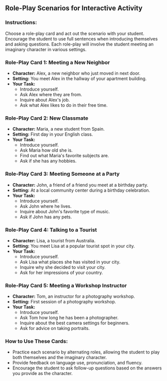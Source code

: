 ## Role-Play Scenarios for Interactive Activity

### Instructions:
Choose a role-play card and act out the scenario with your student. Encourage the student to use full sentences when introducing themselves and asking questions. Each role-play will involve the student meeting an imaginary character in various settings.

### Role-Play Card 1: Meeting a New Neighbor
- **Character:** Alex, a new neighbor who just moved in next door.
- **Setting:** You meet Alex in the hallway of your apartment building.
- **Your Task:**
  - Introduce yourself.
  - Ask Alex where they are from.
  - Inquire about Alex's job.
  - Ask what Alex likes to do in their free time.

### Role-Play Card 2: New Classmate
- **Character:** Maria, a new student from Spain.
- **Setting:** First day in your English class.
- **Your Task:**
  - Introduce yourself.
  - Ask Maria how old she is.
  - Find out what Maria's favorite subjects are.
  - Ask if she has any hobbies.

### Role-Play Card 3: Meeting Someone at a Party
- **Character:** John, a friend of a friend you meet at a birthday party.
- **Setting:** At a local community center during a birthday celebration.
- **Your Task:**
  - Introduce yourself.
  - Ask John where he lives.
  - Inquire about John's favorite type of music.
  - Ask if John has any pets.

### Role-Play Card 4: Talking to a Tourist
- **Character:** Lisa, a tourist from Australia.
- **Setting:** You meet Lisa at a popular tourist spot in your city.
- **Your Task:**
  - Introduce yourself.
  - Ask Lisa what places she has visited in your city.
  - Inquire why she decided to visit your city.
  - Ask for her impressions of your country.

### Role-Play Card 5: Meeting a Workshop Instructor
- **Character:** Tom, an instructor for a photography workshop.
- **Setting:** First session of a photography workshop.
- **Your Task:**
  - Introduce yourself.
  - Ask Tom how long he has been a photographer.
  - Inquire about the best camera settings for beginners.
  - Ask for advice on taking portraits.

### How to Use These Cards:
- Practice each scenario by alternating roles, allowing the student to play both themselves and the imaginary character.
- Provide feedback on language use, pronunciation, and fluency.
- Encourage the student to ask follow-up questions based on the answers you provide as the character.
